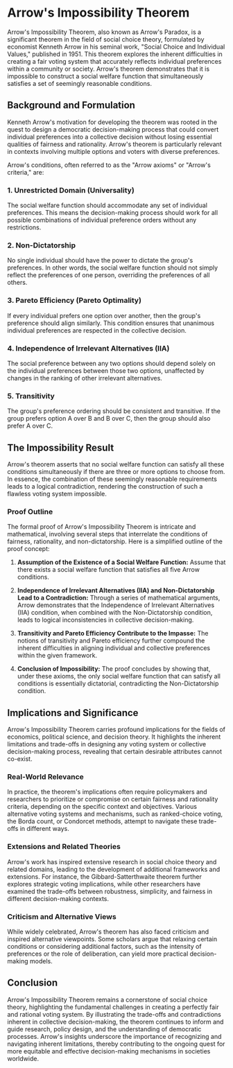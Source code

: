 # Arrow's Impossibility Theorem

Arrow's Impossibility Theorem, also known as Arrow's Paradox, is a significant theorem in the field of social choice theory, formulated by economist Kenneth Arrow in his seminal work, "Social Choice and Individual Values," published in 1951. This theorem explores the inherent difficulties in creating a fair voting system that accurately reflects individual preferences within a community or society. Arrow's theorem demonstrates that it is impossible to construct a social welfare function that simultaneously satisfies a set of seemingly reasonable conditions.

## Background and Formulation

Kenneth Arrow's motivation for developing the theorem was rooted in the quest to design a democratic decision-making process that could convert individual preferences into a collective decision without losing essential qualities of fairness and rationality. Arrow's theorem is particularly relevant in contexts involving multiple options and voters with diverse preferences.

Arrow's conditions, often referred to as the "Arrow axioms" or "Arrow's criteria," are:

### 1. Unrestricted Domain (Universality)
The social welfare function should accommodate any set of individual preferences. This means the decision-making process should work for all possible combinations of individual preference orders without any restrictions.

### 2. Non-Dictatorship
No single individual should have the power to dictate the group's preferences. In other words, the social welfare function should not simply reflect the preferences of one person, overriding the preferences of all others.

### 3. Pareto Efficiency (Pareto Optimality)
If every individual prefers one option over another, then the group's preference should align similarly. This condition ensures that unanimous individual preferences are respected in the collective decision.

### 4. Independence of Irrelevant Alternatives (IIA)
The social preference between any two options should depend solely on the individual preferences between those two options, unaffected by changes in the ranking of other irrelevant alternatives.

### 5. Transitivity
The group's preference ordering should be consistent and transitive. If the group prefers option A over B and B over C, then the group should also prefer A over C.

## The Impossibility Result

Arrow's theorem asserts that no social welfare function can satisfy all these conditions simultaneously if there are three or more options to choose from. In essence, the combination of these seemingly reasonable requirements leads to a logical contradiction, rendering the construction of such a flawless voting system impossible.

### Proof Outline

The formal proof of Arrow's Impossibility Theorem is intricate and mathematical, involving several steps that interrelate the conditions of fairness, rationality, and non-dictatorship. Here is a simplified outline of the proof concept:

1. **Assumption of the Existence of a Social Welfare Function:** Assume that there exists a social welfare function that satisfies all five Arrow conditions.

2. **Independence of Irrelevant Alternatives (IIA) and Non-Dictatorship Lead to a Contradiction:** Through a series of mathematical arguments, Arrow demonstrates that the Independence of Irrelevant Alternatives (IIA) condition, when combined with the Non-Dictatorship condition, leads to logical inconsistencies in collective decision-making.

3. **Transitivity and Pareto Efficiency Contribute to the Impasse:** The notions of transitivity and Pareto efficiency further compound the inherent difficulties in aligning individual and collective preferences within the given framework.

4. **Conclusion of Impossibility:** The proof concludes by showing that, under these axioms, the only social welfare function that can satisfy all conditions is essentially dictatorial, contradicting the Non-Dictatorship condition.

## Implications and Significance

Arrow's Impossibility Theorem carries profound implications for the fields of economics, political science, and decision theory. It highlights the inherent limitations and trade-offs in designing any voting system or collective decision-making process, revealing that certain desirable attributes cannot co-exist.

### Real-World Relevance

In practice, the theorem's implications often require policymakers and researchers to prioritize or compromise on certain fairness and rationality criteria, depending on the specific context and objectives. Various alternative voting systems and mechanisms, such as ranked-choice voting, the Borda count, or Condorcet methods, attempt to navigate these trade-offs in different ways.

### Extensions and Related Theories

Arrow's work has inspired extensive research in social choice theory and related domains, leading to the development of additional frameworks and extensions. For instance, the Gibbard-Satterthwaite theorem further explores strategic voting implications, while other researchers have examined the trade-offs between robustness, simplicity, and fairness in different decision-making contexts.

### Criticism and Alternative Views

While widely celebrated, Arrow's theorem has also faced criticism and inspired alternative viewpoints. Some scholars argue that relaxing certain conditions or considering additional factors, such as the intensity of preferences or the role of deliberation, can yield more practical decision-making models.

## Conclusion

Arrow's Impossibility Theorem remains a cornerstone of social choice theory, highlighting the fundamental challenges in creating a perfectly fair and rational voting system. By illustrating the trade-offs and contradictions inherent in collective decision-making, the theorem continues to inform and guide research, policy design, and the understanding of democratic processes. Arrow's insights underscore the importance of recognizing and navigating inherent limitations, thereby contributing to the ongoing quest for more equitable and effective decision-making mechanisms in societies worldwide.